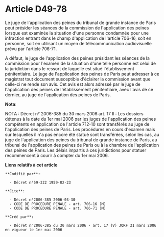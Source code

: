 # Article D49-78

Le juge de l'application des peines du tribunal de grande instance de Paris peut présider les séances de la commission de
l'application des peines lorsque est examinée la situation d'une personne condamnée pour une infraction entrant dans le champ
d'application de l'article 706-16, soit en personne, soit en utilisant un moyen de télécommunication audiovisuelle prévu par
l'article 706-71.

A défaut, le juge de l'application des peines présidant les séances de la commission pour l'examen de la situation d'une
telle personne est celui de la juridiction dans le ressort de laquelle est situé l'établissement pénitentiaire. Le juge de
l'application des peines de Paris peut adresser à ce magistrat tout document susceptible d'éclairer la commission avant que
celle-ci ne rende son avis. Cet avis est alors adressé par le juge de l'application des peines de l'établissement
pénitentiaire, avec l'avis de ce dernier, au juge de l'application des peines de Paris.

**Nota:**

NOTA : Décret n° 2006-385 du 30 mars 2006 art. 17 II : Les dossiers détenus à la date du 1er mai 2006 par les juges de
l'application des peines compétents en application de l'article  712-10 sont transférés au juge de l'application des peines
de Paris. Les procédures en cours d'examen mais sur lesquelles il n'a pas encore été statué sont transférées, selon les cas,
au juge de l'application des peines du tribunal de grande instance de Paris, au tribunal de l'application des peines de Paris
ou à la chambre de l'application des peines de Paris. Les délais impartis à ces juridictions pour statuer recommencent à
courir à compter du 1er mai 2006.

**Liens relatifs à cet article**

	**Codifié par**:

	  - Décret n°59-322 1959-02-23

	**Cite**:

	  - Décret n°2006-385 2006-03-30
	  - CODE DE PROCEDURE PENALE - art. 706-16 (M)
	  - CODE DE PROCEDURE PENALE - art. 706-71 (M)

	**Créé par**:

	  - Décret n°2006-385 du 30 mars 2006 - art. 17 (V) JORF 31 mars 2006 en vigueur le 1er mai 2006
